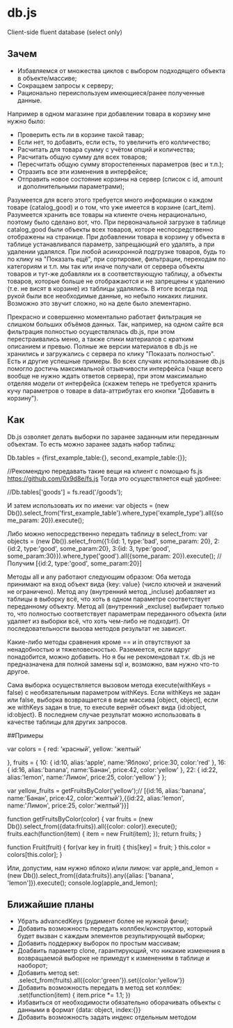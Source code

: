 # db.js
Client-side fluent database (select only)

## Зачем
* Избавляемся от множества циклов с выбором подходящего объекта в объекте/массиве;
* Сокращаем запросы к серверу;
* Рационально переиспользуем имеющиеся/ранее полученные данные.

Например в одном магазине при добавлении товара в корзину мне нужно было:
*  Проверить есть ли в корзине такой тавар;
*  Если нет, то добавить, если есть, то увеличить его колличество;
*  Расчитать для товара сумму с учётом опций и количества;
*  Расчитать общую сумму для всех товаров;
*  Пересчитать общую сумму второстепенных параметров (вес и т.п.);
*  Отразить все эти изменения в интерфейсе;
*  Отправить новое состояние корзины на сервер (список с id, amount и дополнительными параметрами);

Разумеется для всего этого требуется много информации о каждом товаре (catalog_good) и о том, что уже имеется в корзине (cart_item). Разумеется хранить все товары на клиенте очень нерационально, поэтому было сделано вот, что. При первоначальной загрузке в таблице catalog_good были объекты всех товаров, которе неспосредственно отображены на странице. При добавлении товара в корзину у объекта в таблице устанавливался параметр, запрещающий его удалять, а при удалении удалялся. При любой асинхронной подгрузке товаров, будь то по клику на "Показать ещё", при сортировке, фильтрации, переходам по категориям и т.п. мы так или иначе получали от сервера объекты товаров и тут-же добавляли их в соответствующую таблицу, а объекты товаров, которые больше не отображаются и не запрещены к удалению (т.е. не висят в корзине) из таблицы удалялись. В итоге всегда под рукой были все необходимые данные, но небыло никаких лишних. Возможно это звучит сложно, но на деле было элементарно.

Прекрасно и совершенно моментально работает фильтрация не слишком больших объёмов данных. Так, например, на одном сайте вся фильтрация полностью осуществлялась db.js, при этом перестраивались меню, а также спики материалов с кратким описанием и превью. Полные же версии материалов в db.js не хранились и загружались с сервера по клику "Показать полностью". 
Есть и другие успешные примеры. Во всех случаях использование db.js помогло достичь максимальной отзывчивости интерфейса (чаще всего вообще не нужно ждать ответов сервера), при этом максимально отделяя модели от интерфейса (скажем теперь не требуется хранить кучу параметров о товаре в data-аттрибутах его кнопки "Добавить в корзину"). 


## Как

Db.js озволяет делать выборки по заранее заданным или переданным объектам. То есть можно заранее задать набор таблиц: 

Db.tables = {first_example_table:{}, second_example_table:{}};

//Рекомендую передавать такие вещи на клиент с помощью fs.js https://github.com/0x9d8e/fs.js Тогда это осуществляется ещё удобнее:

//Db.tables['goods'] = fs.read('/goods');

И затем использовать их по имени:
var objects = (new Db()).select_from('first_example_table').where_type('example_type').all({some_param: 20}).execute();

Либо можно непосредственно передать таблицу в select_from:
var objects = (new Db()).select_from({1:{id: 1, type:'bad', some_param: 20}, 2:{id:2, type:'good', some_param:20}, 3:{id: 3, type:'good', some_param:30}}).where_type('good').all({some_param: 20}).execute(); //Получим [{id:2, type:'good', some_param:20}]

Методы all и any работают следующим образом:
Оба метода принимают на вход объект вида {key: value} (число ключей и значений не ограничено). Метод any (внутренний метод _incluse) добавляет из таблицы в выборку всё, что хоть в одном параметре соответствует переданному объекту. Метод all (внутренний _excluse) выбирает только то, что полностью соответствует параметрам переданного объекта (или удаляет из выборки всё, что хоть чем-либо не подходит). От последовательности вызова методов результат не зависит.

Какие-либо методы сравнения кроме == и in отвутствуют за ненадобностью и тяжеловесностью. Раземеется, если вдруг понадобится, можно добавить. Но я бы не рекомендовал т.к. db.js не предназначена для полной замены sql и, возможно, вам нужно что-то другое.

Сама выборка осуществляется вызовом метода execute(withKeys = false) с необязательным параметром withKeys. Если withKeys не задан или false, выборка возвращается в виде массива [object, object], если же withKeys задан в true, то execute вернёт объект вида {id:object, id:object}.
В последнем случае результат можно использовать в качестве таблицы для других запросов.

##Примеры

var colors = {
  red: 'красный',
  yellow: 'желтый'
  
}, fruits = {
  10: {
    id:10,
    alias:'apple',
    name:'Яблоко',
    price:30,
    color:'red'
  },
  16: {
    id:16,
    alias:'banana',
    name:'Банан',
    price:42,
    color:'yellow'
  },
  22: {
    id:22,
    alias:'lemon',
    name:'Лимон',
    price:25,
    color:'yellow'
  }
};

var yellow_fruits = getFruitsByColor('yellow');// [{id:16, alias:'banana', name:'Банан', price:42, color:'желтый'},{{id:22, alias:'lemon', name:'Лимон', price:25, color:'желтый'}}]

function getFruitsByColor(color) {
  var fruits = (new Db()).select_from({data:fruits}).all({color: color}).execute();
  fruits.each(function(item) {
    item = new Fruit(item);
  });
  return fruits;
}

function Fruit(fruit) {
  for(var key in fruit) {
    this[key] = fruit;
  }
  this.color = colors[this.color];
}


Или, допустим, нам нужно яблоко и/или лимон:
var apple_and_lemon = (new Db()).select_from({data:fruits}).any({alias: ['banana', 'lemon']}).execute();
console.log(apple_and_lemon);

## Ближайшие планы

* Убрать advancedKeys (рудимент более не нужной фичи);
* Добавить возможность передать коллбек/конструктор, который будет вызван с каждым элементов результирующей выборки;
* Добавить поддержку выборок по простым массивам;
* Доабвить параметр clone, гарантирующий, что никакие изменения в возвращаемой выборке не примедут к изменениям в таблице и наоборот;
* Добавить метод set: .select_from(fruits).all({color:'green'}).set({color:'yellow'})
* Добавить возможность передать в метод set коллбек: .set(function(item) { item.price *= 1.1; })
* Избавиться от необходимости обязательно оборачивать объекты с данными в формат {data: object, index:{}}
* Добавить возможность задать индекс отдельным методом

